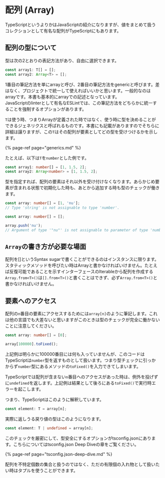 # 配列 \(Array\)

TypeScriptというよりかはJavaScriptの紹介になりますが、値をまとめて扱うコレクションとして有名な配列がTypeScriptにもあります。

## 配列の型について

型は次の2とおりの表記方法があり、自由に選択できます。

```typescript
const array1: T[] = [];
const array2: Array<T> = [];
```

1番目の筆記方法を単にarrayと呼び、2番目の筆記方法をgenericと呼びます。差はなく、プロジェクトで統一して使えればいいかと思います。一般的なのはarrayです。本書も基本的にarrayでの記述となっています。  
JavaScriptのlinterとして有名なESLintでは、この筆記方法をどちらかに統一することを強制するオプションがあります。

`T`は使う時、つまりArrayが定義された時ではなく、使う時に型を決めることができるジェネリクスと呼ばれるものです。本書にも記載がありますのでそちらに詳細は譲りますが、この`T`はその配列が要素としてどの型を受けつけるかを示します。

{% page-ref page="generics.md" %}

たとえば、以下は`T`を`number`とした例です。

```typescript
const array1: number[] = [1, 1.5, 2];
const array2: Array<number> = [1, 1.5, 2];
```

型を指定すれば、配列の要素はそれ以外を受け付けなくなります。あらかじめ要素が含まれる状態で初期化した時も、あとから追加する時も型のチェックが働きます。

```typescript
const array: number[] = [1, 'nu'];
// Type 'string' is not assignable to type 'number'.
```

```typescript
const array: number[] = [];

array.push('nu');
// Argument of type '"nu"' is not assignable to parameter of type 'number'.
```

## `Array`の書き方が必要な場面

配列を\[\]というSyntax sugarで書くことができるのはインスタンスに限ります。スタティックメソッドを呼びたい時はArrayと書かなければいけません。たとえば反復可能であることを示すインターフェースのIterableから配列を作成する`Array.from<T>()`は`[].from<T>()`と書くことはできず、必ず`Array.from<T>()`と書かなければいけません。

## 要素へのアクセス

配列の`n`番目の要素にアクセスするためには`array[n]`のように筆記します。これは他の言語でも大差ないと思いますがこのときは型のチェックが完全に働かないことに注意してください。

```typescript
const array: number[] = [0];

array[100000].toFixed();
```

上記例は明らかに100000番目には何も入っていませんが、このコードはTypeScriptは`number`型を返すものとして扱います。つまり型チェックに引っかからず`number`型にあるメソッドの`toFixed()`を入力できてしまいます。

TypeScriptでは配列が含まない`n`番目へのアクセスがあった時は、例外を投げずに`undefined`を返します。上記例は結果として後ろにある`toFixed()`で実行時エラーを起こします。

つまり、TypeScriptはこのように解釈しています。

```typescript
const element: T = array[n];
```

実際に返しうる戻り値の型はこのようになります。

```typescript
const element: T | undefined = array[n];
```

このチェックを厳密にして、型安全にするオプションがtsconfig.jsonにあります。こちらについてはtsconfig.json Deep Diveの章をご覧ください。

{% page-ref page="tsconfig.json-deep-dive.md" %}

配列を不特定個数の集合と扱うのではなく、ただの有限個の入れ物として扱いたい時はタプルを使うことができます。


